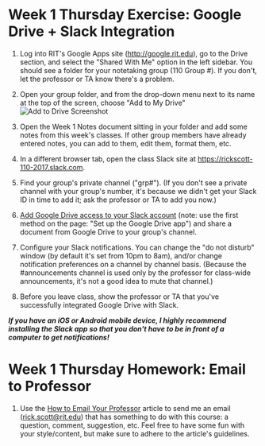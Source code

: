 # Week 1 Thursday Exercise: Google Drive + Slack Integration

1. Log into RIT's Google Apps site (http://google.rit.edu), go to the Drive section, and select the "Shared With Me" option in the left sidebar. You should see a folder for your notetaking group (110 Group #). If you don't, let the professor or TA know there's a problem. 

2. Open your group folder, and from the drop-down menu next to its name at the top of the screen, choose "Add to My Drive" <br>![Add to Drive Screenshot](add2drive.png)

3. Open the Week 1 Notes document sitting in your folder and add some notes from this week's classes. If other group members have already entered notes, you can add to them, edit them, format them, etc. 

4. In a different browser tab, open the class Slack site at https://rickscott-110-2017.slack.com. 

5. Find your group's private channel ("grp#"). (If you don't see a private channel with your group's number, it's because we didn't get your Slack ID in time to add it; ask the professor or TA to add you now.)

6. [Add Google Drive access to your Slack account](https://get.slack.help/hc/en-us/articles/205875058-Google-Drive-for-Slack) (note: use the first method on the page: "Set up the Google Drive app") and share a document from Google Drive to your group's channel.  

7. Configure your Slack notifications. You can change the "do not disturb" window (by default it's set from 10pm to 8am), and/or change notification preferences on a channel by channel basis. (Because the #announcements channel is used only by the professor for class-wide announcements, it's not a good idea to mute that channel.) 

8. Before you leave class, show the professor or TA that you've successfully integrated Google Drive with Slack. 

***If you have an iOS or Android mobile device, I highly recommend installing the Slack app so that you don't have to be in front of a computer to get notifications!***

# Week 1 Thursday Homework: Email to Professor

1. Use the [How to Email Your Professor](https://medium.com/@lportwoodstacer/how-to-email-your-professor-without-being-annoying-af-cf64ae0e4087) article to send me an email (rick.scott@rit.edu) that has something to do with this course: a question, comment, suggestion, etc. Feel free to have some fun with your style/content, but make sure to adhere to the article's guidelines.
